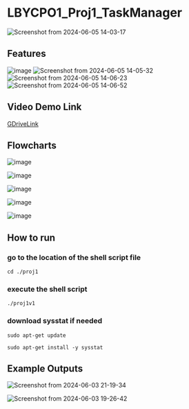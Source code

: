 # LBYCPO1_Proj1_TaskManager
![Screenshot from 2024-06-05 14-03-17](https://github.com/kenaniscoding/LBYCPO1_Proj1_TaskManager/assets/112913035/3d4c3086-2a94-4fc1-80d3-245b14675cfb)
## Features
![image](https://github.com/kenaniscoding/LBYCPO1_Proj1_TaskManager/assets/112913035/df3cad11-eef6-4826-9e36-9c48344a6871)
![Screenshot from 2024-06-05 14-05-32](https://github.com/kenaniscoding/LBYCPO1_Proj1_TaskManager/assets/112913035/49e0dc2c-2601-437b-9209-3c471dac86cb)
![Screenshot from 2024-06-05 14-06-23](https://github.com/kenaniscoding/LBYCPO1_Proj1_TaskManager/assets/112913035/2fd93b0e-2aad-485a-97c9-5227e6a3d477)
![Screenshot from 2024-06-05 14-06-52](https://github.com/kenaniscoding/LBYCPO1_Proj1_TaskManager/assets/112913035/8f6797d4-1aeb-481d-870c-d787b245671c)
## Video Demo Link
[GDriveLink](https://drive.google.com/file/d/1cli_Yeb8DqDk12YaYxn3znilC86kYJlJ/view?usp=sharing)
## Flowcharts

![image](https://github.com/kenaniscoding/LBYCPO1_Proj1_TaskManager/assets/112913035/bc76a276-1ac0-46d6-8f97-e9e5afde91e4)

![image](https://github.com/kenaniscoding/LBYCPO1_Proj1_TaskManager/assets/112913035/62a18f9a-cdd2-42f4-86f9-6acfad3febe8)


![image](https://github.com/kenaniscoding/LBYCPO1_Proj1_TaskManager/assets/112913035/ad3c43cf-76ee-4c82-af6e-6e935cdbfcee)

![image](https://github.com/kenaniscoding/LBYCPO1_Proj1_TaskManager/assets/112913035/01ef5b44-53cc-46c9-96be-d544d5974f7e)


![image](https://github.com/kenaniscoding/LBYCPO1_Proj1_TaskManager/assets/112913035/e2898cb6-c1c5-40e1-8edd-632bd6553f75)

## How to run
### go to the location of the shell script file
```
cd ./proj1
```
### execute the shell script
```
./proj1v1
```
### download sysstat if needed
```
sudo apt-get update
```
```
sudo apt-get install -y sysstat
```
## Example Outputs
![Screenshot from 2024-06-03 21-19-34](https://github.com/kenaniscoding/LBYCPO1_Proj1_TaskManager/assets/112913035/42034ff2-79f3-44fa-9bd4-d15b080d7806)

![Screenshot from 2024-06-03 19-26-42](https://github.com/kenaniscoding/LBYCPO1_Proj1_TaskManager/assets/112913035/e3ea099f-c789-4332-b6ea-d986ee469479)


